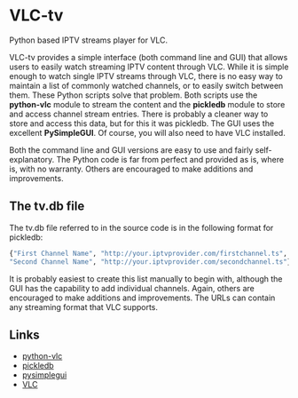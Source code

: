 # VLC-tv
Python based IPTV streams player for VLC.

VLC-tv provides a simple interface (both command line and GUI) that allows users to easily watch streaming IPTV content through VLC. While it is simple enough to watch single IPTV streams through VLC, there is no easy way to maintain a list of commonly watched channels, or to easily switch between them. These Python scripts solve that problem. Both scripts use the **python-vlc** module to stream the content and the **pickledb** module to store and access channel stream entries. There is probably a cleaner way to store and access this data, but for this it was pickledb. The GUI uses the excellent **PySimpleGUI**. Of course, you will also need to have VLC installed.

Both the command line and GUI versions are easy to use and fairly self-explanatory. The Python code is far from perfect and provided as is, where is, with no warranty. Others are encouraged to make additions and improvements.
## The tv.db file
The tv.db file referred to in the source code is in the following format for pickledb:
```python
{"First Channel Name", "http://your.iptvprovider.com/firstchannel.ts",
"Second Channel Name", "http://your.iptvprovider.com/secondchannel.ts"}
```
It is probably easiest to create this list manually to begin with, although the GUI has the capability to add individual channels. Again, others are encouraged to make additions and improvements. The URLs can contain any streaming format that VLC supports.

## Links
* [python-vlc](https://github.com/oaubert/python-vlc)
* [pickledb](https://github.com/patx/pickledb)
* [pysimplegui](https://github.com/PySimpleGUI/PySimpleGUI)
* [VLC](https://www.videolan.org/vlc/)
